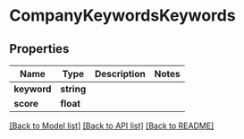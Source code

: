 # CompanyKeywordsKeywords

## Properties
Name | Type | Description | Notes
------------ | ------------- | ------------- | -------------
**keyword** | **string** |  | 
**score** | **float** |  | 

[[Back to Model list]](../README.md#documentation-for-models) [[Back to API list]](../README.md#documentation-for-api-endpoints) [[Back to README]](../README.md)


